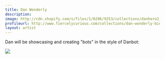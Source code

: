 ```yaml
---
title: Dan Wonderly
description: 
image: http://cdn.shopify.com/s/files/1/0296/9253/collections/danhero2_1024x1024.jpg?
profileurl: http://www.fiercelycurious.com/collections/dan-wonderly-bio
layout: artist
---
```


Dan will be showcasing and creating "bots" in the style of Danbot:

<img src="http://cdn.shopify.com/s/files/1/0296/9253/t/12/assets/danbio8.jpg?11880984117798722211"/>
